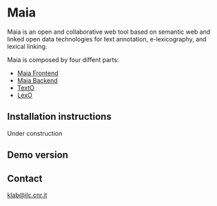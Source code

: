# Maia
Maia is an open and collaborative web tool based on semantic web and linked open data technologies for text annotation, e-lexicography, and lexical linking.

Maia is composed by four diffent parts:
* [Maia Frontend](https://github.com/klab-ilc-cnr/maia-fe)
* [Maia Backend](https://github.com/klab-ilc-cnr/maia-be)
* [TextO](https://github.com/davide-albanesi-ilc/TextO)
* [LexO](https://github.com/andreabellandi/LexO-backend)
## Installation instructions
Under construction 
## Demo version
## Contact
klab@ilc.cnr.it

